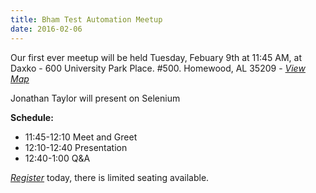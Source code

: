 ```yaml
---
title: Bham Test Automation Meetup
date: 2016-02-06
---
```


Our first ever meetup will be held Tuesday, Febuary 9th at 11:45 AM, at Daxko - 600 University Park Place. #500. Homewood, AL 35209 - *[View Map](https://www.google.com/maps?hl=en&q=33.458841,-86.796378&sll=33.458841,-86.796378&z=13&markers=33.458841,-86.796378)*

Jonathan Taylor will present on Selenium

**Schedule:**
* 11:45-12:10 Meet and Greet
* 12:10-12:40 Presentation
* 12:40-1:00 Q&A

*[Register](https://www.eventbrite.com/e/birmingham-al-test-automation-meetup-tickets-20906728588)* today, there is limited seating available.
